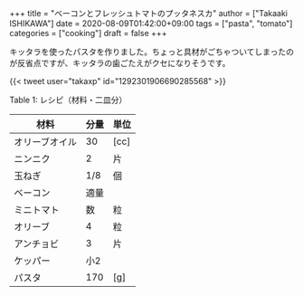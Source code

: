 +++
title = "ベーコンとフレッシュトマトのプッタネスカ"
author = ["Takaaki ISHIKAWA"]
date = 2020-08-09T01:42:00+09:00
tags = ["pasta", "tomato"]
categories = ["cooking"]
draft = false
+++

キッタラを使ったパスタを作りました。ちょっと具材がごちゃついてしまったのが反省点ですが、キッタラの歯ごたえがクセになりそうです。  

{{< tweet user="takaxp" id="1292301906690285568" >}}  

<div class="table-caption">
  <span class="table-number">Table 1</span>:
  レシピ（材料・二皿分）
</div>

| 材料    | 分量 | 単位 |
|-------|----|----|
| オリーブオイル | 30  | [cc] |
| ニンニク | 2   | 片   |
| 玉ねぎ  | 1/8 | 個   |
| ベーコン | 適量 |      |
| ミニトマト | 数  | 粒   |
| オリーブ | 4   | 粒   |
| アンチョビ | 3   | 片   |
| ケッパー | 小2 |      |
| パスタ  | 170 | [g]  |